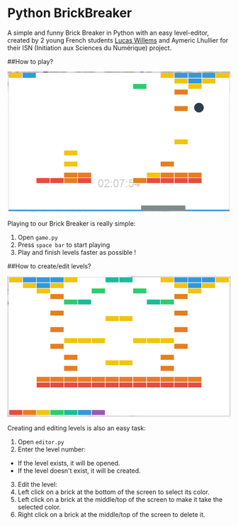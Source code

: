 Python BrickBreaker
===================

A simple and funny Brick Breaker in Python with an easy level-editor, created by 2 young French students [Lucas Willems](http://www.lucaswillems.com) and Aymeric Lhullier for their ISN (Initiation aux Sciences du Numérique) project.

##How to play?

![The Brick Breaker](game.png)

Playing to our Brick Breaker is really simple:

1. Open `game.py`
2. Press `space bar` to start playing
3. Play and finish levels faster as possible !

##How to create/edit levels?

![The Editor](editor.png)

Creating and editing levels is also an easy task:

1. Open `editor.py`
2. Enter the level number:
  - If the level exists, it will be opened.
  - If the level doesn't exist, it will be created.
3. Edit the level:
  1. Left click on a brick at the bottom of the screen to select its color.
  2. Left click on a brick at the middle/top of the screen to make it take the selected color.
  3. Right click on a brick at the middle/top of the screen to delete it.
